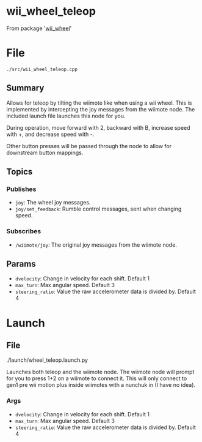 # wii_wheel_teleop
From package '[wii_wheel](https://github.com/andyblarblar/ros2_wii_wheel)'
# File
`./src/wii_wheel_teleop.cpp`

## Summary 
 Allows for teleop by tilting the wiimote like when using a wii wheel. This is implemented by intercepting the joy messages
from the wiimote node. The included launch file launches this node for you. 

During operation, move forward with 2, backward with B, increase speed with +, and decrease speed with -.

Other button presses will be passed through the node to allow for downstream button mappings.

## Topics

### Publishes
- `joy`: The wheel joy messages.
- `joy/set_feedback`: Rumble control messages, sent when changing speed.

### Subscribes
- `/wiimote/joy`: The original joy messages from the wiimote node.

## Params
- `dvelocity`: Change in velocity for each shift. Default 1
- `max_turn`: Max angular speed. Default 3
- `steering_ratio`: Value the raw accelerometer data is divided by. Default 4

# Launch
## File 
 ./launch/wheel_teleop.launch.py 
 
 Launches both teleop and the wiimote node. The wiimote node will prompt for you to press 1+2 on a wiimote to connect it.
This will only connect to gen1 pre wii motion plus inside wiimotes with a nunchuk in (I have no idea).
 

### Args
- `dvelocity`: Change in velocity for each shift. Default 1
- `max_turn`: Max angular speed. Default 3
- `steering_ratio`: Value the raw accelerometer data is divided by. Default 4

